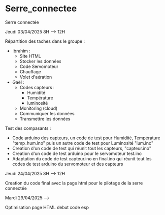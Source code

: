 # Serre_connectee
Serre connectée 

Jeudi 03/04/2025 8H --> 12H

Répartition des taches dans le groupe :
- Ibrahim :
  - Site HTML
  - Stocker les données
  - Code Servomoteur
  - Chauffage
  - Volet d'aération
- Gaël :
  - Codes capteurs :
    - Humidité
    - Température
    - luminosité
  - Monitoring (cloud)
  - Communiquer les données
  - Transmettre les données


Test des compasants :
 - Code arduino des capteurs, un code de test pour Humidité, Température "temp_hum.ino" puis un autre code de test pour Luminosité "lum.ino"
 - Creation d'un code de test qui réunit tout les capteurs, "capteur.ino"
 - Creation d'un code de test arduino pour le servomoteur test.ino
 - Adaptation du code de test capteur.ino en final.ino qui réunit tout les codes de test arduino du servomoteur et des capteurs

Jeudi 24/04/2025 8H --> 12H

Creation du code final avec la page html pour le pilotage de la serre connectée 

Mardi 29/04/2025 -->

Optimisation page HTML
debut code esp
